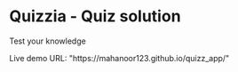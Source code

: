 <h1>Quizzia - Quiz solution</h1>
<p>Test your knowledge</p>
<p>Live demo URL: "https://mahanoor123.github.io/quizz_app/"</p>
